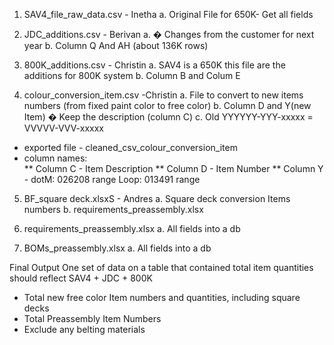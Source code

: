 1.	SAV4_file_raw_data.csv  - Inetha 
a.	Original File for 650K- Get all fields

2.	JDC_additions.csv - Berivan
a.	 � Changes from the customer for next year
b.	Column Q And AH (about 136K rows)

3.	800K_additions.csv - Christin
a.	SAV4 is a 650K this file are the additions for 800K system
b. Column B and Colum E

4.	colour_conversion_item.csv  -Christin
a.	File to convert to new items numbers (from fixed paint color to free color)
b.	Column D and Y(new Item) � Keep the description (column C)
c.	Old YYYYYY-YYY-xxxxx = VVVVV-VVV-xxxxx
* exported file - cleaned_csv_colour_conversion_item 
* column names:  
** Column C - Item Description
** Column D - Item Number
** Column Y - dotM: 026208 range Loop: 013491 range

5.	BF_square deck.xlsxS - Andres
a.	Square deck conversion Items numbers
b.	requirements_preassembly.xlsx 

6.	requirements_preassembly.xlsx
a.	All fields into a db

7.	 BOMs_preassembly.xlsx 
a.	All fields into a db
 
Final Output
One set of data on a table that contained total item quantities should reflect SAV4 + JDC + 800K
*	Total new free color Item numbers and quantities, including square decks
*	Total Preassembly Item Numbers
*	Exclude any belting materials

 
